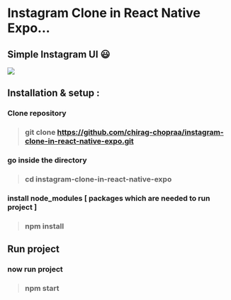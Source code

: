 # Instagram Clone in React Native Expo...
## Simple Instagram UI :smiley:	
<img src="https://media.giphy.com/media/kBHlKDHXMFnTeJdACs/giphy.gif"  />

## Installation & setup : 
### Clone repository
>### git clone https://github.com/chirag-chopraa/instagram-clone-in-react-native-expo.git
### go inside the directory
>### cd instagram-clone-in-react-native-expo
### install node_modules [ packages which are needed to run project ]
>### npm install

## Run project
### now run project
>### npm start

